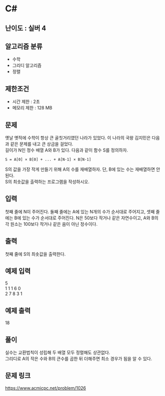 # C#

## 난이도 : 실버 4

## 알고리즘 분류
  - 수학
  - 그리디 알고리즘
  - 정렬

## 제한조건
  - 시간 제한 : 2초
  - 메모리 제한 : 128 MB

## 문제
옛날 옛적에 수학이 항상 큰 골칫거리였던 나라가 있었다. 이 나라의 국왕 김지민은 다음과 같은 문제를 내고 큰 상금을 걸었다.<br/>
길이가 N인 정수 배열 A와 B가 있다. 다음과 같이 함수 S를 정의하자.<br/>

	S = A[0] × B[0] + ... + A[N-1] × B[N-1]

S의 값을 가장 작게 만들기 위해 A의 수를 재배열하자. 단, B에 있는 수는 재배열하면 안 된다.<br/>
S의 최솟값을 출력하는 프로그램을 작성하시오.<br/>


## 입력
첫째 줄에 N이 주어진다. 둘째 줄에는 A에 있는 N개의 수가 순서대로 주어지고, 셋째 줄에는 B에 있는 수가 순서대로 주어진다. N은 50보다 작거나 같은 자연수이고, A와 B의 각 원소는 100보다 작거나 같은 음이 아닌 정수이다.<br/>

## 출력
첫째 줄에 S의 최솟값을 출력한다.<br/>

## 예제 입력
5<br/>
1 1 1 6 0<br/>
2 7 8 3 1<br/>

## 예제 출력
18<br/>

## 풀이
실수는 교환법칙이 성립해 두 배열 모두 정렬해도 상관없다.<br/>
그리디로 A의 작은 수와 B의 큰수를 곱한 뒤 더해주면 최소 경우가 됨을 알 수 있다.<br/>


## 문제 링크
https://www.acmicpc.net/problem/1026